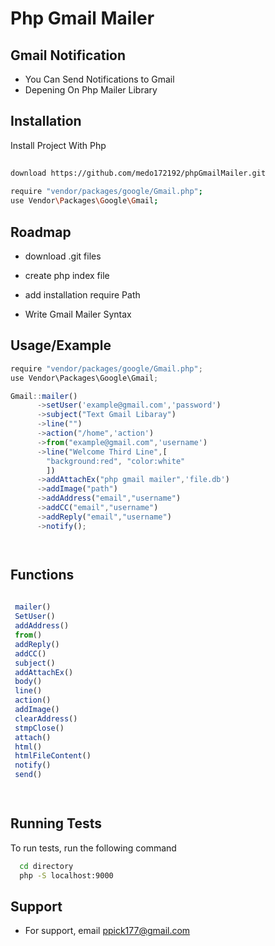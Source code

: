 
# Php Gmail Mailer


## Gmail Notification

 - You Can Send Notifications to Gmail 
 - Depening On Php Mailer Library
 

## Installation

Install Project With Php

```bash
  
download https://github.com/medo172192/phpGmailMailer.git
 
require "vendor/packages/google/Gmail.php";
use Vendor\Packages\Google\Gmail;
```
    
## Roadmap

- download .git files

- create php index file

- add installation require Path

- Write Gmail Mailer Syntax


## Usage/Example

```javascript
require "vendor/packages/google/Gmail.php";
use Vendor\Packages\Google\Gmail;

Gmail::mailer()
      ->setUser('example@gmail.com','password')
      ->subject("Text Gmail Libaray")
      ->line("")
      ->action("/home",'action')
      ->from("example@gmail.com",'username')
      ->line("Welcome Third Line",[ 
        "background:red", "color:white"
        ])
      ->addAttachEx("php gmail mailer",'file.db')
      ->addImage("path")
      ->addAddress("email","username")
      ->addCC("email","username")
      ->addReply("email","username")
      ->notify();




```



## Functions

```javascript
 
 mailer() 
 SetUser()
 addAddress()
 from()
 addReply()
 addCC()
 subject()
 addAttachEx()
 body()
 line()
 action()
 addImage()
 clearAddress()
 stmpClose()
 attach()
 html()
 htmlFileContent()
 notify()
 send()
 



```


## Running Tests

To run tests, run the following command

```bash
  cd directory 
  php -S localhost:9000
```


## Support

- For support, email ppick177@gmail.com 

